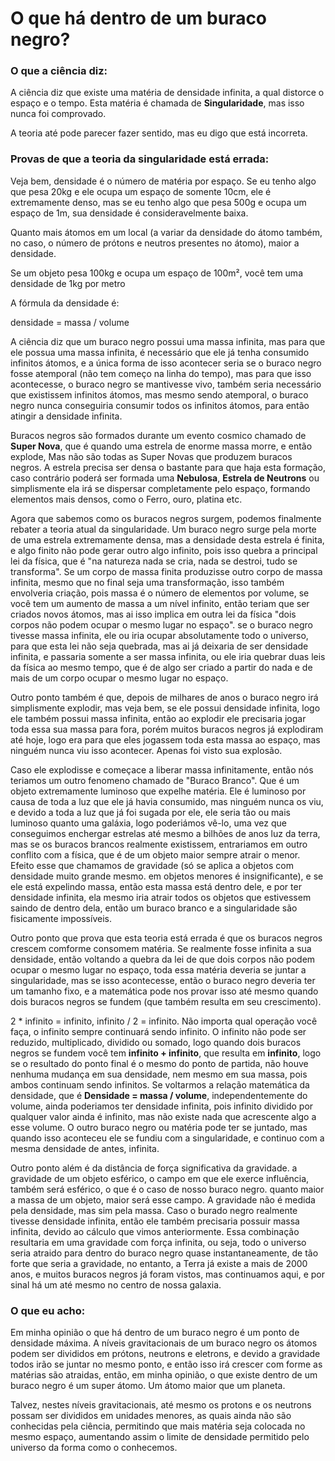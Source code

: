 # O que há dentro de um buraco negro?

### O que a ciência diz:

A ciência diz que existe uma matéria de densidade infinita, a qual distorce o espaço e o tempo. Esta matéria é chamada de **Singularidade**, mas isso nunca foi comprovado.

A teoria até pode parecer fazer sentido, mas eu digo que está incorreta.

### Provas de que a teoria da singularidade está errada:

Veja bem, densidade é o número de matéria por espaço. Se eu tenho algo que pesa 20kg e ele ocupa um espaço de somente 10cm, ele é extremamente denso, mas se eu tenho algo que pesa 500g e ocupa um espaço de 1m, sua densidade é consideravelmente baixa.

Quanto mais átomos em um local (a variar da densidade do átomo também, no caso, o número de prótons e neutros presentes no átomo), maior a densidade.

Se um objeto pesa 100kg e ocupa um espaço de 100m², você tem uma densidade de 1kg por metro

A fórmula da densidade é:

densidade = massa / volume

A ciência diz que um buraco negro possui uma massa infinita, mas para que ele possua uma massa infinita, é necessário que ele já tenha consumido infinitos átomos, e a única forma de isso acontecer seria se o buraco negro fosse atemporal (não tem começo na linha do tempo), mas para que isso acontecesse, o buraco negro se mantivesse vivo, também seria necessário que existissem infinitos átomos, mas mesmo sendo atemporal, o buraco negro nunca conseguiria consumir todos os infinitos átomos, para então atingir a densidade infinita.

Buracos negros são formados durante um evento cosmico chamado de **Super Nova**, que é quando uma estrela de enorme massa morre, e então explode, Mas não são todas as Super Novas que produzem buracos negros. A estrela precisa ser densa o bastante para que haja esta formação, caso contrário poderá ser formada uma **Nebulosa**, **Estrela de Neutrons** ou simplismente ela irá se dispersar completamente pelo espaço, formando elementos mais densos, como o Ferro, ouro, platina etc.

Agora que sabemos como os buracos negros surgem, podemos finalmente rebater a teoria atual da singularidade. Um buraco negro surge pela morte de uma estrela extremamente densa, mas a densidade desta estrela é finita, e algo finito não pode gerar outro algo infinito, pois isso quebra a principal lei da física, que é "na natureza nada se cria, nada se destroi, tudo se transforma". Se um corpo de massa finita produzisse outro corpo de massa infinita, mesmo que no final seja uma transformação, isso também envolveria criação, pois massa é o número de elementos por volume, se você tem um aumento de massa a um nível infinito, então teriam que ser criados novos átomos, mas ai isso implica em outra lei da física "dois corpos não podem ocupar o mesmo lugar no espaço". se o buraco negro tivesse massa infinita, ele ou iria ocupar absolutamente todo o universo, para que esta lei não seja quebrada, mas ai já deixaria de ser densidade infinita, e passaria somente a ser massa infinita, ou ele iria quebrar duas leis da física ao mesmo tempo, que é de algo ser criado a partir do nada e de mais de um corpo ocupar o mesmo lugar no espaço.

Outro ponto também é que, depois de milhares de anos o buraco negro irá simplismente explodir, mas veja bem, se ele possui densidade infinita, logo ele também possui massa infinita, então ao explodir ele precisaria jogar toda essa sua massa para fora, porém muitos buracos negros já explodiram até hoje, logo era para que eles jogassem toda esta massa ao espaço, mas ninguém nunca viu isso acontecer. Apenas foi visto sua explosão.

Caso ele explodisse e começace a liberar massa infinitamente, então nós teriamos um outro fenomeno chamado de "Buraco Branco". Que é um objeto extremamente luminoso que expelhe matéria. Ele é luminoso por causa de toda a luz que ele já havia consumido, mas ninguém nunca os viu, e devido a toda a luz que já foi sugada por ele, ele seria tão ou mais luminoso quanto uma galáxia, logo poderiámos vê-lo, uma vez que conseguimos enchergar estrelas até mesmo a bilhões de anos luz da terra, mas se os buracos brancos realmente existissem, entrariamos em outro conflito com a física, que é de um objeto maior sempre atrair o menor. Efeito esse que chamamos de gravidade (só se aplica a objetos com densidade muito grande mesmo. em objetos menores é insignificante), e se ele está expelindo massa, então esta massa está dentro dele, e por ter densidade infinita, ela mesmo iria atrair todos os objetos que estivessem saindo de dentro dela, então um buraco branco e a singularidade são fisicamente impossíveis.

Outro ponto que prova que esta teoria está errada é que os buracos negros crescem comforme consomem matéria. Se realmente fosse infinita a sua densidade, então voltando a quebra da lei de que dois corpos não podem ocupar o mesmo lugar no espaço, toda essa matéria deveria se juntar a singularidade, mas se isso acontecesse, então o buraco negro deveria ter um tamanho fixo, e a matemática pode nos provar isso até mesmo quando dois buracos negros se fundem (que também resulta em seu crescimento).

2 * infinito = infinito, infinito / 2 = infinito. Não importa qual operação você faça, o infinito sempre continuará sendo infinito. O infinito não pode ser reduzido, multiplicado, dividido ou somado, logo quando dois buracos negros se fundem você tem **infinito + infinito**, que resulta em **infinito**, logo se o resultado do ponto final é o mesmo do ponto de partida, não houve nenhuma mudança em sua densidade, nem mesmo em sua massa, pois ambos continuam sendo infinitos. Se voltarmos a relação matemática da densidade, que é **Densidade = massa / volume**, independentemente do volume, ainda poderiamos ter densidade infinita, pois infinito dividido por qualquer valor ainda é infinito, mas não existe nada que acrescente algo a esse volume. O outro buraco negro ou matéria pode ter se juntado, mas quando isso aconteceu ele se fundiu com a singularidade, e continuo com a mesma densidade de antes, infinita.

Outro ponto além é da distância de força significativa da gravidade. a gravidade de um objeto esférico, o campo em que ele exerce influência, também será esférico, o que é o caso de nosso buraco negro. quanto maior a massa de um objeto, maior será esse campo. A gravidade não é medida pela densidade, mas sim pela massa. Caso o burado negro realmente tivesse densidade infinita, então ele também precisaria possuir massa infinita, devido ao cálculo que vimos anteriormente. Essa combinação resultaria em uma gravidade com força infinita, ou seja, todo o universo seria atraido para dentro do buraco negro quase instantaneamente, de tão forte que seria a gravidade, no entanto, a Terra já existe a mais de 2000 anos, e muitos buracos negros já foram vistos, mas continuamos aqui, e por sinal há um até mesmo no centro de nossa galaxia.

### O que eu acho:

Em minha opinião o que há dentro de um buraco negro é um ponto de densidade máxima. A níveis gravitacionais de um buraco negro os átomos podem ser divididos em prótons, neutrons e eletrons, e devido a gravidade todos irão se juntar no mesmo ponto, e então isso irá crescer com forme as matérias são atraidas, então, em minha opinião, o que existe dentro de um buraco negro é um super átomo. Um átomo maior que um planeta.

Talvez, nestes níveis gravitacionais, até mesmo os protons e os neutrons possam ser divididos em unidades menores, as quais ainda não são conhecidas pela ciência, permitindo que mais matéria seja colocada no mesmo espaço, aumentando assim o limite de densidade permitido pelo universo da forma como o conhecemos.
